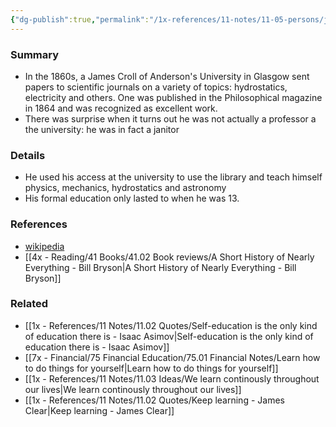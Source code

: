 ```yaml
---
{"dg-publish":true,"permalink":"/1x-references/11-notes/11-05-persons/james-croll/","title":"James Croll","dgShowBacklinks":false}
---
```



### Summary
- In the 1860s, a James Croll of Anderson's University in Glasgow sent papers to scientific journals on a variety of topics: hydrostatics, electricity and others.  One was published in the Philosophical magazine in 1864 and was recognized as excellent work.
- There was surprise when it turns out he was not actually a professor a the university: he was in fact a janitor

### Details
- He used his access at the university to use the library and teach himself physics, mechanics, hydrostatics and astronomy
- His formal education only lasted to when he was 13. 

### References
- [wikipedia](https://en.wikipedia.org/wiki/James_Croll)
- [[4x - Reading/41 Books/41.02 Book reviews/A Short History of Nearly Everything - Bill Bryson\|A Short History of Nearly Everything - Bill Bryson]]

### Related
- [[1x - References/11 Notes/11.02 Quotes/Self-education is the only kind of education there is - Isaac Asimov\|Self-education is the only kind of education there is - Isaac Asimov]]
- [[7x - Financial/75 Financial Education/75.01 Financial Notes/Learn how to do things for yourself\|Learn how to do things for yourself]]
- [[1x - References/11 Notes/11.03 Ideas/We learn continously throughout our lives\|We learn continously throughout our lives]]
- [[1x - References/11 Notes/11.02 Quotes/Keep learning - James Clear\|Keep learning - James Clear]]